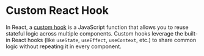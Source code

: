 # Custom React Hook
In React, a [custom hook](https://react.dev/learn/reusing-logic-with-custom-hooks) is a JavaScript function that allows you to reuse stateful logic across multiple components. Custom hooks leverage the built-in React hooks (like `useState`, `useEffect`, `useContext`, etc.) to share common logic without repeating it in every component.
